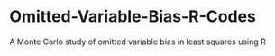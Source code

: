 # Omitted-Variable-Bias-R-Codes
A Monte Carlo study of omitted variable bias in least squares using R
